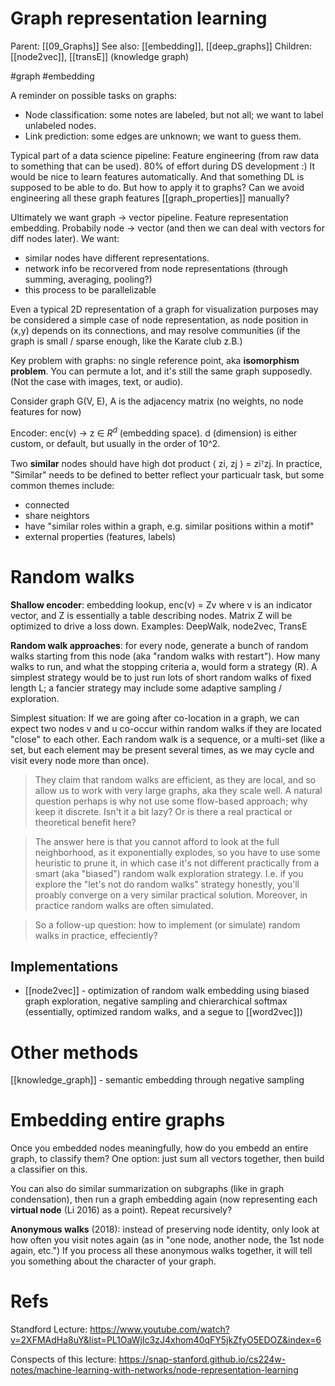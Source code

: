 # Graph representation learning

Parent: [[09_Graphs]]
See also: [[embedding]], [[deep_graphs]]
Children: [[node2vec]], [[transE]] (knowledge graph)

#graph #embedding


A reminder on possible tasks on graphs:
* Node classification: some notes are labeled, but not all; we want to label unlabeled nodes.
* Link prediction: some edges are unknown; we want to guess them.

Typical part of a data science pipeline: Feature engineering (from raw data to something that can be used). 80% of effort during DS development :) It would be nice to learn features automatically. And that something DL is supposed to be able to do. But how to apply it to graphs? Can we avoid engineering all these graph features [[graph_properties]] manually?

Ultimately we want graph → vector pipeline. Feature representation embedding. Probabily node → vector (and then we can deal with vectors for diff nodes later). We want:
* similar nodes have different representations.
* network info be recorvered from node representations (through summing, averaging, pooling?)
* this process to be parallelizable

Even a typical 2D representation of a graph for visualization purposes may be considered a simple case of node representation, as node position in (x,y) depends on its connections, and may resolve communities (if the graph is small / sparse enough, like the Karate club z.B.)

Key problem with graphs: no single reference point, aka **isomorphism problem**. You can permute a lot, and it's still the same graph supposedly. (Not the case with images, text, or audio).

Consider graph G(V, E), A is the adjacency matrix (no weights, no node features for now)

Encoder: enc(v) → z ∈ $R^d$ (embedding space). d (dimension) is either custom, or default, but usually in the order of 10^2.

Two **similar** nodes should have high dot product ⟨ zi, zj ⟩ = ziᵀzj. In practice, "Similar" needs to be defined to better reflect your particualr task, but some common themes include:
* connected
* share neightors
* have "similar roles within a graph, e.g. similar positions within a motif"
* external properties (features, labels)

# Random walks

**Shallow encoder**: embedding lookup, enc(v) = Zv where v is an indicator vector, and Z is essentially a 	table describing nodes. Matrix Z will be optimized to drive a loss down. Examples: DeepWalk, node2vec, TransE

**Random walk approaches**: for every node, generate a bunch of random walks starting from this node (aka "random walks with restart"). How many walks to run, and what the stopping criteria a, would form a strategy (R). A simplest strategy would be to just run lots of short random walks of fixed length L; a fancier strategy may include some adaptive sampling / exploration.

Simplest situation: If we are going after co-location in a graph, we can expect two nodes v and u co-occur within random walks if they are located "close" to each other. Each random walk is a sequence, or a multi-set (like a set, but each element may be present several times, as we may cycle and visit every node more than once). 

> They claim that random walks are efficient, as they are local, and so allow us to work with very large graphs, aka they scale well. A natural question perhaps is why not use some flow-based approach; why keep it discrete. Isn't it a bit lazy? Or is there a real practical or theoretical benefit here?

> The answer here is that you cannot afford to look at the full neighborhood, as it exponentially explodes, so you have to use some heuristic to prune it, in which case it's not different practically from a smart (aka "biased") random walk exploration strategy. I.e. if you explore the "let's not do random walks" strategy honestly, you'll proably converge on a very similar practical solution. Moreover, in practice random walks are often simulated.

> So a follow-up question: how to implement (or simulate) random walks in practice, effeciently?

## Implementations

* [[node2vec]] - optimization of random walk embedding using biased graph exploration, negative sampling and chierarchical softmax (essentially, optimized random walks, and a segue to [[word2vec]])

# Other methods

[[knowledge_graph]] - semantic embedding through negative sampling

# Embedding entire graphs

Once you embedded nodes meaningfully, how do you embedd an entire graph, to classify them? One option: just sum all vectors together, then build a classifier on this.

You can also do similar summarization on subgraphs (like in graph condensation), then run a graph embedding again (now representing each **virtual node** (Li 2016) as a point). Repeat recursively?

**Anonymous walks** (2018): instead of preserving node identity, only look at how often you visit notes again (as in "one node, another node, the 1st node again, etc.") If you process all these anonymous walks together, it will tell you something about the character of your graph.

# Refs

Standford Lecture:
https://www.youtube.com/watch?v=2XFMAdHa8uY&list=PL1OaWjIc3zJ4xhom40qFY5jkZfyO5EDOZ&index=6

Conspects of this lecture:
https://snap-stanford.github.io/cs224w-notes/machine-learning-with-networks/node-representation-learning